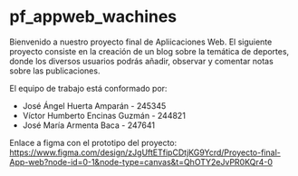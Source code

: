 # pf_appweb_wachines

Bienvenido a nuestro proyecto final de Apliicaciones Web.
El siguiente proyecto consiste en la creación de un blog sobre la temática de deportes, donde los diversos usuarios podrás añadir, observar y comentar notas sobre las publicaciones.

El equipo de trabajo está conformado por:
 - José Ángel Huerta Amparán - 245345
 - Víctor Humberto Encinas Guzmán - 244821
 - José María Armenta Baca - 247641

Enlace a figma con el prototipo del proyecto: https://www.figma.com/design/zJgUftETfipCDtjKG9Ycrd/Proyecto-final-App-web?node-id=0-1&node-type=canvas&t=QhOTY2eJvPR0KQr4-0
